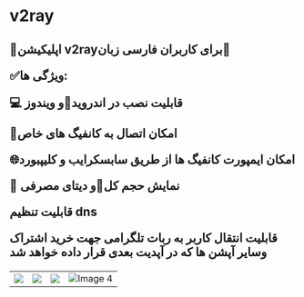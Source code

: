# v2ray
<h2>📣اپلیکیشن v2rayبرای کاربران فارسی زبان📣</p>
<p>✅ویژگی ها:</p>
<p>💻 قابلیت نصب در اندروید📱و  ویندوز</p>
<p>🚫امکان اتصال به کانفیگ های خاص</p>
<p>🌐امکان ایمپورت کانفیگ ها از طریق سابسکرایب و کلیپبورد</p>
<p>🔋 نمایش حجم کل🪫و دیتای مصرفی</p>
<p>قابلیت تنظیم dns</p>
<p>قابلیت انتقال کاربر به ربات تلگرامی جهت خرید اشتراک وسایر آپشن ها که در آپدیت بعدی قرار داده خواهد شد</p>
        
<table>
        <tr>
            <td><img src="https://github.com/mrjove/v2ray/assets/76074041/b18f45ac-0d36-418b-86ed-90da3b9d5974"></td>
            <td><img src="https://github.com/mrjove/v2ray/assets/76074041/70e1be02-f99d-4cfb-bd0f-397fa85a2773"></td>
            <td><img src="https://github.com/mrjove/v2ray/assets/76074041/dacbbfa9-e98c-4ee8-b502-688bb5aa9a03"></td>
            <td><img src="https://github.com/mrjove/v2ray/assets/76074041/7ce292c2-1861-4948-a8d5-399ee0e36a7b" alt="Image 4"></td>
        </tr>
    </table>
